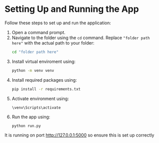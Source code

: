 # Setting Up and Running the App
Follow these steps to set up and run the application:
1. Open a command prompt.
2. Navigate to the folder using the `cd` command. Replace `"folder path here"` with the actual path to your folder:
    ```bash
    cd "folder path here"
    ```
3. Install virtual enviroment using: 
    ```sh
    python -m venv venv
    ```
4. Install required packages using: 
    ```sh
    pip install -r requirements.txt
    ```
5. Activate environment using:
    ```
    \venv\Scripts\activate
    ```
6. Run the app using: 
    ```sh
    python run.py
    ```
It is running on port http://127.0.0.1:5000 so ensure this is set up correctly